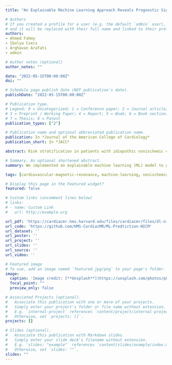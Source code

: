```yaml
---
title: "An Explainable Machine Learning Approach Reveals Prognostic Significance of Right Ventricular Dysfunction in Nonischemic Cardiomyopathy   "

# Authors
# If you created a profile for a user (e.g. the default `admin` user), write the username (folder name) here 
# and it will be replaced with their full name and linked to their profile.
authors:
- Ahmed Fahmy
- Ibolya Csecs
- Arghavan Arafati
- admin

# Author notes (optional)
author_notes: ""

date: "2022-05-15T00:00:00Z"
doi: ""

# Schedule page publish date (NOT publication's date).
publishDate: "2022-05-15T00:00:00Z"

# Publication type.
# Legend: 0 = Uncategorized; 1 = Conference paper; 2 = Journal article;
# 3 = Preprint / Working Paper; 4 = Report; 5 = Book; 6 = Book section;
# 7 = Thesis; 8 = Patent
publication_types: ["2"]

# Publication name and optional abbreviated publication name.
publication: In *Journal of the American College of Cardiology*
publication_short: In *JACC*

abstract: Risk stratification in patients with idiopathic nonischemic cardiomyopathy (NICM) remains challenging caused by heterogeneous clinical presentations and unpredictive disease progression. Patients with NICM are prone to frequent hospitalization caused by worsening heart failure (HF) symptoms. Indeed, frequent HF hospitalization remains a major health care burden and hospital readmissions due to HF is being used as a value-based metric by the Center for Medicare and Medicaid Services. Recent studies have shown that left ventricular ejection fraction (LVEF) alone, a popular major marker of adverse outcomes, is less sensitive at identifying those in need of frequent hospitalization than predicting arrhythmia. Myocardial fibrosis, imaged using late gadolinium enhancement (LGE) cardiac magnetic resonance (CMR), provides both diagnostic and prognostic information in patients with NICM. Several studies reported both presence and extent of myocardial fibrosis as significant indicators of HF hospitalization. Gulati et al recently demonstrated that right ventricular (RV) systolic dysfunction in patients with dilated cardiomyopathy independently predicts transplant-free survival and adverse HF outcomes.

# Summary. An optional shortened abstract.
summary: We implemented an explainable machine learning (ML) model to gain insight into the association between cardiovascular MR (CMR) imaging markers and adverse outcomes of cardiovascular (CV) hospitalization and all-cause death (composite endpoint) in patients with non-ischemic dilated cardiomyopathy (NICM).

tags: [cardiovascular-magnetic-resonance, machine-learning, nonischemic-dilated-cardiomyopathy]

# Display this page in the Featured widget?
featured: false

# Custom links (uncomment lines below)
# links:
# - name: Custom Link
#   url: http://example.org

url_pdf: 'https://cardiacmr.hms.harvard.edu/files/cardiacmr/files/dl-nicm_jaccim_af2022.pdf'
url_code: 'https://github.com/HMS-CardiacMR/ML-Predtiction-NICM'
url_dataset: ''
url_poster: ''
url_project: ''
url_slides: ''
url_source: ''
url_video: ''

# Featured image
# To use, add an image named `featured.jpg/png` to your page's folder. 
image:
  caption: 'Image credit: [**Unsplash**](https://unsplash.com/photos/pLCdAaMFLTE)'
  focal_point: ""
  preview_only: false

# Associated Projects (optional).
#   Associate this publication with one or more of your projects.
#   Simply enter your project's folder or file name without extension.
#   E.g. `internal-project` references `content/project/internal-project/index.md`.
#   Otherwise, set `projects: []`.
projects: []

# Slides (optional).
#   Associate this publication with Markdown slides.
#   Simply enter your slide deck's filename without extension.
#   E.g. `slides: "example"` references `content/slides/example/index.md`.
#   Otherwise, set `slides: ""`.
slides: ""
---
```

